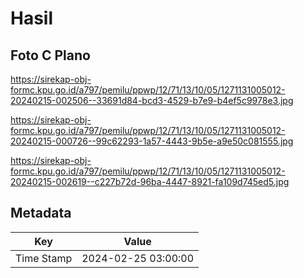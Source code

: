 # Hasil

## Foto C Plano

https://sirekap-obj-formc.kpu.go.id/a797/pemilu/ppwp/12/71/13/10/05/1271131005012-20240215-002506--33691d84-bcd3-4529-b7e9-b4ef5c9978e3.jpg

https://sirekap-obj-formc.kpu.go.id/a797/pemilu/ppwp/12/71/13/10/05/1271131005012-20240215-000726--99c62293-1a57-4443-9b5e-a9e50c081555.jpg

https://sirekap-obj-formc.kpu.go.id/a797/pemilu/ppwp/12/71/13/10/05/1271131005012-20240215-002619--c227b72d-96ba-4447-8921-fa109d745ed5.jpg


## Metadata

| Key        | Value               |
| ---------- | ------------------- |
| Time Stamp | 2024-02-25 03:00:00 |



